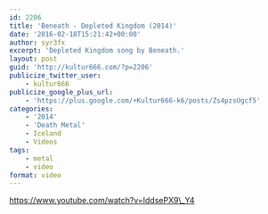 ```yaml
---
id: 2206
title: 'Beneath - Depleted Kingdom (2014)'
date: '2016-02-18T15:21:42+00:00'
author: syr3fx
excerpt: 'Depleted Kingdom song by Beneath.'
layout: post
guid: 'http://kultur666.com/?p=2206'
publicize_twitter_user:
    - kultur666
publicize_google_plus_url:
    - 'https://plus.google.com/+Kultur666-k6/posts/Zs4pzsUgcf5'
categories:
    - '2014'
    - 'Death Metal'
    - Iceland
    - Videos
tags:
    - metal
    - video
format: video
---
```


https://www.youtube.com/watch?v=IddsePX9\_Y4